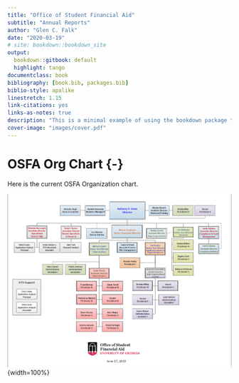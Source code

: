 ```yaml
---
title: "Office of Student Financial Aid"
subtitle: "Annual Reports"
author: "Glen C. Falk"
date: "2020-03-19"
# site: bookdown::bookdown_site
output:
  bookdown::gitbook: default
  highlight: tango
documentclass: book
bibliography: [book.bib, packages.bib]
biblio-style: apalike
linestretch: 1.15
link-citations: yes
links-as-notes: true
description: "This is a minimal example of using the bookdown package to write a book. The output format for this example is bookdown::gitbook."
cover-image: "images/cover.pdf"
---
```


<!-- # Prerequisites -->

<!-- This is a _sample_ book written in **Markdown**. You can use anything that Pandoc's Markdown supports, e.g., a math equation $a^2 + b^2 = c^2$. -->

<!-- The **bookdown** package can be installed from CRAN or Github: -->

# OSFA Org Chart {-}

Here is the current OSFA Organization chart.

![(\#fig:label)OSFA Org Chart](images/OSFAOrgChart.png){width=100%}

<!-- Remember each Rmd file contains one and only one chapter, and a chapter is defined by the first-level heading `#`. -->

<!-- To compile this example to PDF, you need XeLaTeX. You are recommended to install TinyTeX (which includes XeLaTeX): <https://yihui.name/tinytex/>. -->


